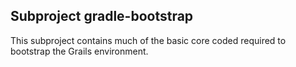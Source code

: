 ## Subproject gradle-bootstrap

This subproject contains much of the basic core coded required to bootstrap the Grails environment.
